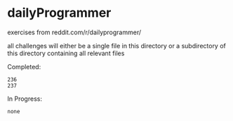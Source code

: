 # dailyProgrammer
exercises from reddit.com/r/dailyprogrammer/

all challenges will either be
    a single file in this directory or
    a subdirectory of this directory containing all relevant files

Completed:

    236
    237

In Progress:
	
	none